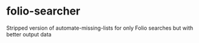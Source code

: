 # folio-searcher
Stripped version of automate-missing-lists for only Folio searches but with better output data
